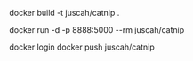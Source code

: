 
docker build -t juscah/catnip .

docker run -d -p 8888:5000 --rm juscah/catnip




docker login
docker push juscah/catnip
